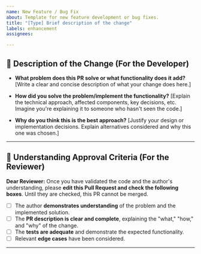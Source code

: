 ```yaml
---
name: New Feature / Bug Fix
about: Template for new feature development or bug fixes.
title: "[Type] Brief description of the change"
labels: enhancement
assignees:

---
```


## 🚀 Description of the Change (For the Developer)

* **What problem does this PR solve or what functionality does it add?**
    [Write a clear and concise description of what your change does here.]

* **How did you solve the problem/implement the functionality?**
    [Explain the technical approach, affected components, key decisions, etc. Imagine you're explaining it to someone who hasn't seen the code.]

* **Why do you think this is the best approach?**
    [Justify your design or implementation decisions. Explain alternatives considered and why this one was chosen.]

---

## 🚦 Understanding Approval Criteria (For the Reviewer)

**Dear Reviewer:** Once you have validated the code and the author's understanding, please **edit this Pull Request and check the following boxes**. Until they are checked, this PR cannot be merged.

-   [ ] The author **demonstrates understanding** of the problem and the implemented solution.
-   [ ] The **PR description is clear and complete**, explaining the "what," "how," and "why" of the change.
-   [ ] The **tests are adequate** and demonstrate the expected functionality.
-   [ ] Relevant **edge cases** have been considered.

---